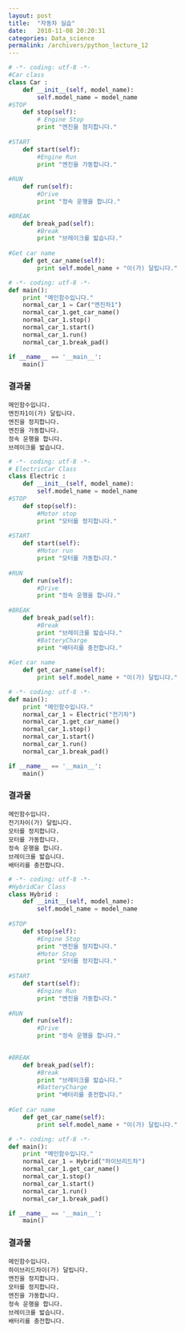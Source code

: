 ```yaml
---
layout: post
title:  "자동차 실습"
date:   2018-11-08 20:20:31
categories: Data_science
permalink: /archivers/python_lecture_12
---
```


```python
# -*- coding: utf-8 -*-
#Car class
class Car :
    def __init__(self, model_name):
        self.model_name = model_name
#STOP
    def stop(self):
        # Engine Stop
        print "엔진을 정지합니다."
        
#START 
    def start(self):
        #Engine Run
        print "엔진을 가동합니다."
        
#RUN
    def run(self):
        #Drive
        print "정속 운행을 합니다."

#BREAK
    def break_pad(self):
        #Break
        print "브레이크를 밟습니다."
        
#Get car name
    def get_car_name(self):
        print self.model_name + "이(가) 달립니다."
```


```python
# -*- coding: utf-8 -*-
def main():
    print "메인함수입니다."
    normal_car_1 = Car("엔진차1")
    normal_car_1.get_car_name()
    normal_car_1.stop()
    normal_car_1.start()
    normal_car_1.run()
    normal_car_1.break_pad()

if __name__ == '__main__':
    main()
```
### 결과물

    메인함수입니다.
    엔진차1이(가) 달립니다.
    엔진을 정지합니다.
    엔진을 가동합니다.
    정속 운행을 합니다.
    브레이크를 밟습니다.
    


```python
# -*- coding: utf-8 -*-
# ElectricCar Class
class Electric :
    def __init__(self, model_name):
        self.model_name = model_name
#STOP
    def stop(self):
        #Motor stop
        print "모터를 정지합니다."
    
#START
    def start(self):
        #Motor run
        print "모터를 가동합니다."
    
#RUN
    def run(self):
        #Drive
        print "정속 운행을 합니다."
    
#BREAK
    def break_pad(self):
        #Break
        print "브레이크를 밟습니다."
        #BatteryCharge
        print "배터리를 충전합니다."
        
#Get car name
    def get_car_name(self):
        print self.model_name + "이(가) 달립니다."
```


```python
# -*- coding: utf-8 -*-
def main():
    print "메인함수입니다."
    normal_car_1 = Electric("전기차")
    normal_car_1.get_car_name()
    normal_car_1.stop()
    normal_car_1.start()
    normal_car_1.run()
    normal_car_1.break_pad()

if __name__ == '__main__':
    main()
```
### 결과물

    메인함수입니다.
    전기차이(가) 달립니다.
    모터를 정지합니다.
    모터를 가동합니다.
    정속 운행을 합니다.
    브레이크를 밟습니다.
    배터리를 충전합니다.
    


```python
# -*- coding: utf-8 -*-
#HybridCar Class
class Hybrid :
    def __init__(self, model_name):
        self.model_name = model_name
        
#STOP
    def stop(self):
        #Engine Stop
        print "엔진을 정지합니다."
        #Motor Stop
        print "모터를 정지합니다."
        
#START
    def start(self):
        #Engine Run
        print "엔진을 가동합니다."
        
#RUN
    def run(self):
        #Drive
        print "정속 운행을 합니다."
        

#BREAK
    def break_pad(self):
        #Break
        print "브레이크를 밟습니다."
        #BatteryCharge
        print "배터리를 충전합니다."
        
#Get car name
    def get_car_name(self):
        print self.model_name + "이(가) 달립니다."
```


```python
# -*- coding: utf-8 -*-
def main():
    print "메인함수입니다."
    normal_car_1 = Hybrid("하이브리드차")
    normal_car_1.get_car_name()
    normal_car_1.stop()
    normal_car_1.start()
    normal_car_1.run()
    normal_car_1.break_pad()

if __name__ == '__main__':
    main()
```
### 결과물

    메인함수입니다.
    하이브리드차이(가) 달립니다.
    엔진을 정지합니다.
    모터를 정지합니다.
    엔진을 가동합니다.
    정속 운행을 합니다.
    브레이크를 밟습니다.
    배터리를 충전합니다.
    
